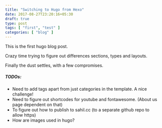 ```yaml
---
title: "Switching to Hugo from Hexo"
date: 2017-08-27T23:20:16+05:30
draft: true
type: post
tags: [ "first", "test" ]
categories: [ "blog" ]
---
```

This is the first hugo blog post.

Crazy time trying to figure out differences sections, types and layouts. 

Finally the dust settles, with a few compromises.

##### TODOs:

* Need to add tags apart from just categories in the template. A nice challenge!
* Need to figure out shortcodes for youtube and fontawesome. (About us page dependent on that)
* To figure out how to publish to sahil.cc (to a separate github repo to allow https)
* How are images used in hugo?